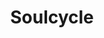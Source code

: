 ---
ee_id: '4388'
site: '1'
type: '2'
long_id: 2017-039 Soulcycle
url: 2017-039-soulcycle
title: Soulcycle
year: '2017'
medium: Inkjet on canvas (x3)
commission:
dims: 108 x 36 in
pitch:
ps:
live_url:
related:
youtube:
imgs: 2018-039-soulcycle-database-01.jpg
subheading:
display_year: '2017'
download:
add_credit:
add_credits:
related_code:
layout: things-i-made
---